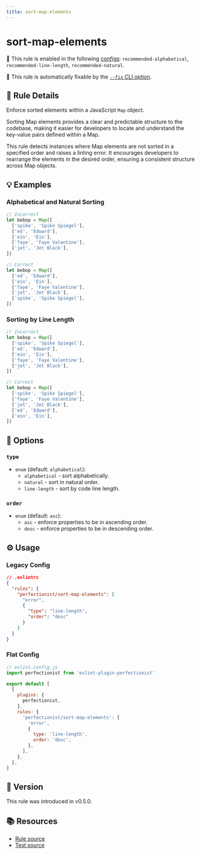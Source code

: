 ```yaml
---
title: sort-map-elements
---
```


# sort-map-elements

💼 This rule is enabled in the following [configs](https://eslint-plugin-perfectionist.azat.io/configs): `recommended-alphabetical`, `recommended-line-length`, `recommended-natural`.

🔧 This rule is automatically fixable by the [`--fix` CLI option](https://eslint.org/docs/latest/user-guide/command-line-interface#--fix).

<!-- end auto-generated rule header -->

## 📖 Rule Details

Enforce sorted elements within a JavaScript `Map` object.

Sorting Map elements provides a clear and predictable structure to the codebase, making it easier for developers to locate and understand the key-value pairs defined within a Map.

This rule detects instances where Map elements are not sorted in a specified order and raises a linting error. It encourages developers to rearrange the elements in the desired order, ensuring a consistent structure across Map objects.

## 💡 Examples

### Alphabetical and Natural Sorting

```ts
// Incorrect
let bebop = Map([
  ['spike', 'Spike Spiegel'],
  ['ed', 'Edward'],
  ['ein', 'Ein'],
  ['faye', 'Faye Valentine'],
  ['jet', 'Jet Black'],
])

// Correct
let bebop = Map([
  ['ed', 'Edward'],
  ['ein', 'Ein'],
  ['faye', 'Faye Valentine'],
  ['jet', 'Jet Black'],
  ['spike', 'Spike Spiegel'],
])
```

### Sorting by Line Length

```ts
// Incorrect
let bebop = Map([
  ['spike', 'Spike Spiegel'],
  ['ed', 'Edward'],
  ['ein', 'Ein'],
  ['faye', 'Faye Valentine'],
  ['jet', 'Jet Black'],
])

// Correct
let bebop = Map([
  ['spike', 'Spike Spiegel'],
  ['faye', 'Faye Valentine'],
  ['jet', 'Jet Black'],
  ['ed', 'Edward'],
  ['ein', 'Ein'],
])
```

## 🔧 Options

### `type`

- `enum` (default: `alphabetical`):
  - `alphabetical` - sort alphabetically.
  - `natural` - sort in natural order.
  - `line-length` - sort by code line length.

### `order`

- `enum` (default: `asc`):
  - `asc` - enforce properties to be in ascending order.
  - `desc` - enforce properties to be in descending order.

## ⚙️ Usage

### Legacy Config

```json
// .eslintrc
{
  "rules": {
    "perfectionist/sort-map-elements": [
      "error",
      {
        "type": "line-length",
        "order": "desc"
      }
    ]
  }
}
```

### Flat Config

```js
// eslint.config.js
import perfectionist from 'eslint-plugin-perfectionist'

export default [
  {
    plugins: {
      perfectionist,
    },
    rules: {
      'perfectionist/sort-map-elements': [
        'error',
        {
          type: 'line-length',
          order: 'desc',
        },
      ],
    },
  },
]
```

## 🚀 Version

This rule was introduced in v0.5.0.

## 📚 Resources

- [Rule source](https://github.com/azat-io/eslint-plugin-perfectionist/blob/main/rules/sort-map-elements.ts)
- [Test source](https://github.com/azat-io/eslint-plugin-perfectionist/blob/main/test/sort-map-elements.test.ts)
